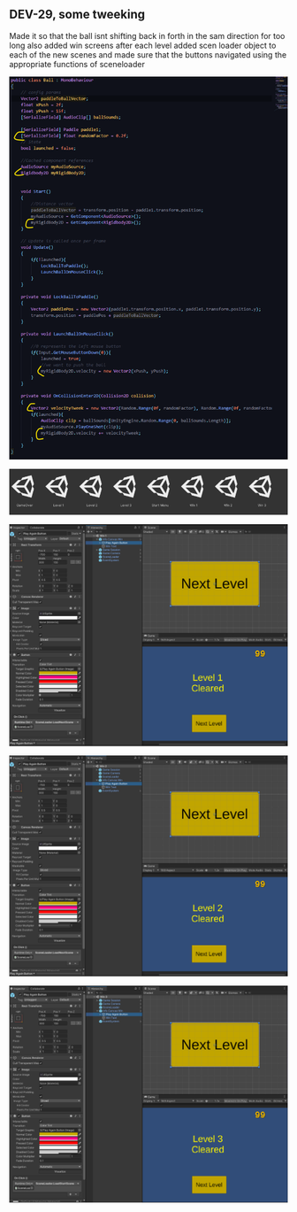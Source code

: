 ## DEV-29, some tweeking

Made it so that the ball isnt shifting back in forth in the sam direction for too long
also added win screens after each level
added scen loader object to each of the new scenes
and made sure that the buttons navigated using the appropriate functions of sceneloader

![](../images/DEV-29-E.png)

![](../images/DEV-29-A.png)

![](../images/DEV-29-B.png)

![](../images/DEV-29-C.png)

![](../images/DEV-29-D.png)

